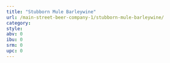 ```yaml
---
title: "Stubborn Mule Barleywine"
url: /main-street-beer-company-1/stubborn-mule-barleywine/
category: 
style: 
abv: 0
ibu: 0
srm: 0
upc: 0
---
```


